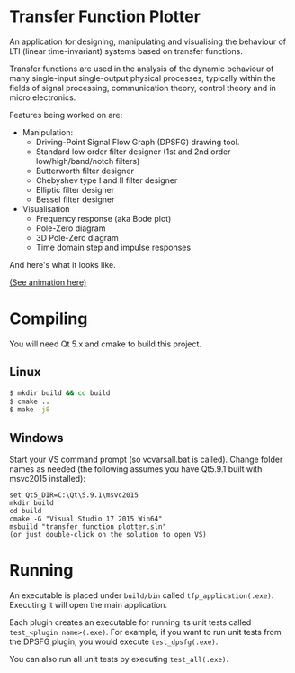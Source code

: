 Transfer Function Plotter
=========================

An  application  for  designing, manipulating and visualising the behaviour of
LTI (linear time-invariant) systems based on transfer functions.

Transfer functions are used in the analysis of the dynamic behaviour of many single-input single-output physical processes, typically within the fields of signal processing, communication theory, control theory and in micro electronics.

Features being worked on are:

  - Manipulation:
    + Driving-Point Signal Flow Graph (DPSFG) drawing tool.
    + Standard low order filter designer (1st and 2nd order low/high/band/notch filters)
    + Butterworth filter designer
    + Chebyshev type I and II filter designer
    + Elliptic filter designer
    + Bessel filter designer
  - Visualisation
    + Frequency response (aka Bode plot)
    + Pole-Zero diagram
    + 3D Pole-Zero diagram
    + Time domain step and impulse responses

And here's what it looks like.

[(See animation here)](https://i.imgur.com/c5Inpbb.gifv)


Compiling
=========

You will need Qt 5.x and cmake to build this project.

Linux
-----

```sh
$ mkdir build && cd build
$ cmake ..
$ make -j8
```

Windows
-------

Start your VS command prompt (so vcvarsall.bat is called). Change folder names as needed (the following assumes you have Qt5.9.1 built with msvc2015 installed):

```
set Qt5_DIR=C:\Qt\5.9.1\msvc2015
mkdir build
cd build
cmake -G "Visual Studio 17 2015 Win64"
msbuild "transfer function plotter.sln"
(or just double-click on the solution to open VS)
```

Running
=======

An executable is placed under ```build/bin``` called ```tfp_application(.exe)```. Executing it will open the main application.

Each plugin creates an executable for running its unit tests called ```test_<plugin name>(.exe)```. For example, if you want to run unit tests from the DPSFG plugin, you would execute ```test_dpsfg(.exe)```.

You can also run all unit tests by executing ```test_all(.exe)```.
